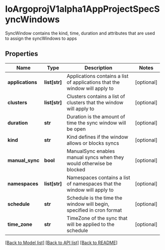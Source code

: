 # IoArgoprojV1alpha1AppProjectSpecSyncWindows

SyncWindow contains the kind, time, duration and attributes that are used to assign the syncWindows to apps
## Properties
Name | Type | Description | Notes
------------ | ------------- | ------------- | -------------
**applications** | **list[str]** | Applications contains a list of applications that the window will apply to | [optional] 
**clusters** | **list[str]** | Clusters contains a list of clusters that the window will apply to | [optional] 
**duration** | **str** | Duration is the amount of time the sync window will be open | [optional] 
**kind** | **str** | Kind defines if the window allows or blocks syncs | [optional] 
**manual_sync** | **bool** | ManualSync enables manual syncs when they would otherwise be blocked | [optional] 
**namespaces** | **list[str]** | Namespaces contains a list of namespaces that the window will apply to | [optional] 
**schedule** | **str** | Schedule is the time the window will begin, specified in cron format | [optional] 
**time_zone** | **str** | TimeZone of the sync that will be applied to the schedule | [optional] 

[[Back to Model list]](../README.md#documentation-for-models) [[Back to API list]](../README.md#documentation-for-api-endpoints) [[Back to README]](../README.md)


